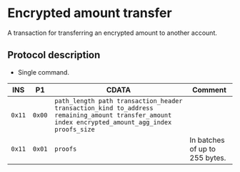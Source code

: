 # Encrypted amount transfer

A transaction for transferring an encrypted amount to another account.

## Protocol description

* Single command.

INS | P1 | CDATA | Comment |
|---|--------|-------------|----|
| `0x11` | `0x00` | `path_length path transaction_header transaction_kind to_address remaining_amount transfer_amount index encrypted_amount_agg_index proofs_size` | |
| `0x11` | `0x01` | `proofs` | In batches of up to 255 bytes. |

